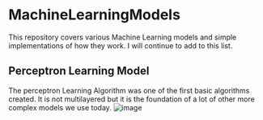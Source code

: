 # MachineLearningModels
This repository covers various Machine Learning models and simple implementations of how they work. I will continue to add to this list.

## Perceptron Learning Model
The perceptron Learning Algorithm was one of the first basic algorithms created. It is not multilayered but it is the foundation of a lot of other more complex models we use today.
![image](https://github.com/mheilner/MachineLearningModels/assets/108209902/a3d432fc-8ae8-494f-b627-2c3e989a696f)
